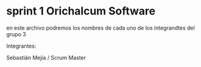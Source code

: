 # sprint 1 Orichalcum Software
en este archivo podremos los nombres de cada uno de
los integrandtes del grupo 3

Integrantes:

Sebastián Mejía / Scrum Master
